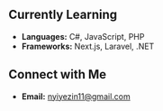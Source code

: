 ## Currently Learning

* **Languages:** C#, JavaScript, PHP
* **Frameworks:** Next.js, Laravel, .NET

## Connect with Me

* **Email:** [nyiyezin11@gmail.com](nyiyezin11@gmail.com)
  
